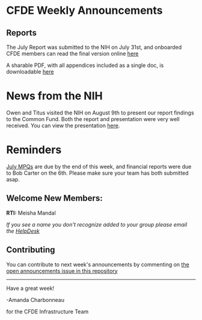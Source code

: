 # CFDE Weekly Announcements

## Reports

The July Report was submitted to the NIH on July 31st, and onboarded CFDE members can read the final version online [here](https://docs.google.com/document/d/1AfBJ6bzkOqGUodSEKtNyWjl2zKdwZw7ixWssmKX8p84/edit?usp=sharing0)

A sharable PDF, with all appendices included as a single doc, is downloadable [here](https://drive.google.com/a/ucdavis.edu/file/d/1acqvkUkQEj2Hxyim4CSBNYY3ViwenIaf/view?usp=sharing)

# News from the NIH

Owen and Titus visited the NIH on August 9th to present our report findings to the Common Fund. Both the report and presentation were very well received. You can view the presentation [here](https://osf.io/dvc9q/).

# Reminders

[July MPQs](https://forms.gle/X34gApZGSb8qQZ368) are due by the end of this week, and financial reports were due to Bob Carter on the 6th. Please make sure your team has both submitted asap.

## Welcome New Members:

**RTI:** Meisha Mandal

*If you see a name you don't recognize added to your group please email the [HelpDesk](mailto:autohelp+int+851+6545985337373134556@CFDE.groups.io )*

## Contributing

You can contribute to next week's announcements by commenting on [the open
announcements issue in this repository](https://github.com/nih-cfde/announcements/issues?utf8=%E2%9C%93&q=is%3Aissue+is%3Aopen+Announcements)

---

Have a great week!

-Amanda Charbonneau

for the CFDE Infrastructure Team
